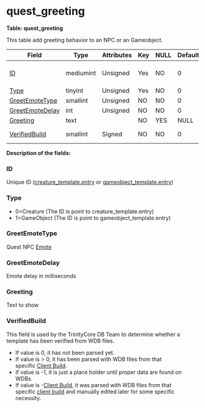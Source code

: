 # quest\_greeting

**Table: quest\_greeting**

This table add greeting behavior to an NPC or an Gameobject.

<table>
<thead>
<tr class="header">
<th>Field</th>
<th>Type</th>
<th>Attributes</th>
<th>Key</th>
<th>NULL</th>
<th>Default</th>
<th>Comment</th>
</tr>
</thead>
<tbody>
<tr class="odd">
<td><a href="#ID">ID</a></td>
<td>mediumint</td>
<td>Unsigned</td>
<td>Yes</td>
<td>NO</td>
<td>0</td>
<td>Unique ID (<a href="https://trinitycore.atlassian.net/wiki/display/tc/creature_template#creature_template-entry">creature_template.entry</a> or <a href="https://trinitycore.atlassian.net/wiki/display/tc/gameobject_template#gameobject_template-entry">gameobject_template.entry</a>)</td>
</tr>
<tr class="even">
<td><a href="#Type">Type</a></td>
<td>tinyint</td>
<td>Unsigned</td>
<td>Yes</td>
<td>NO</td>
<td>0</td>
<td>0=Creature 1=GameObject</td>
</tr>
<tr class="odd">
<td><a href="#GreetEmoteType">GreetEmoteType</a></td>
<td>smallint</td>
<td>Unsigned</td>
<td>NO</td>
<td>NO</td>
<td>0</td>
<td>Quest NPC <a href="https://trinitycore.atlassian.net/wiki/display/tc/Emotes">Emote</a></td>
</tr>
<tr class="even">
<td><a href="#GreetEmoteDelay">GreetEmoteDelay</a></td>
<td>int</td>
<td>Unsigned</td>
<td>NO</td>
<td>NO</td>
<td>0</td>
<td>Emote delay in milliseconds</td>
</tr>
<tr class="odd">
<td><a href="#Greeting">Greeting</a></td>
<td>text</td>
<td><br />
</td>
<td>NO</td>
<td>YES</td>
<td>NULL</td>
<td>Text to show</td>
</tr>
<tr class="even">
<td><a href="#VerifiedBuild">VerifiedBuild</a></td>
<td>smallint</td>
<td>Signed</td>
<td>NO</td>
<td>NO</td>
<td>0</td>
<td>Game client Build number or manually set value</td>
</tr>
</tbody>
</table>

**Description of the fields:**

### ID

Unique ID ([creature\_template.entry](https://trinitycore.atlassian.net/wiki/display/tc/creature_template#creature_template-entry) or [gameobject\_template.entry](https://trinitycore.atlassian.net/wiki/display/tc/gameobject_template#gameobject_template-entry))

### Type

-   0=Creature (The ID is point to creature\_template.entry)
-   1=GameObject (The ID is point to gameobject\_template.entry)

### GreetEmoteType

Quest NPC [Emote](https://trinitycore.atlassian.net/wiki/display/tc/Emotes)

### GreetEmoteDelay

Emote delay in milliseconds

### Greeting

Text to show

### VerifiedBuild

This field is used by the TrinityCore DB Team to determine whether a template has been verified from WDB files.

-   If value is 0, it has not been parsed yet.
-   If value is &gt; 0, it has been parsed with WDB files from that specific [Client Build](https://trinitycore.atlassian.net/wiki/display/tc/realmlist#realmlist-gamebuild).
-   If value is -1, it is just a place holder until proper data are found on WDBs.
-   If value is -[Client Build](https://trinitycore.atlassian.net/wiki/display/tc/realmlist#realmlist-gamebuild), it was parsed with WDB files from that specific [client build](https://trinitycore.atlassian.net/wiki/display/tc/realmlist#realmlist-gamebuild) and manually edited later for some specific necessity.


